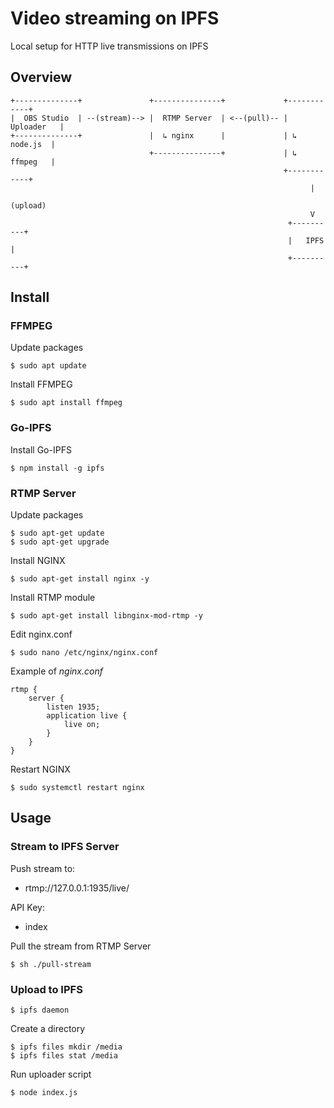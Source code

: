 # Video streaming on IPFS

Local setup for HTTP live transmissions on IPFS

## Overview

    +--------------+               +---------------+             +------------+
    |  OBS Studio  | --(stream)--> |  RTMP Server  | <--(pull)-- | Uploader   |
    +--------------+               |  ↳ nginx      |             | ↳ node.js  |
                                   +---------------+             | ↳ ffmpeg   |
                                                                 +------------+
                                                                       |
                                                                    (upload)
                                                                       V
                                                                  +----------+
                                                                  |   IPFS   |
                                                                  +----------+

## Install

### FFMPEG

Update packages

    $ sudo apt update

Install FFMPEG

    $ sudo apt install ffmpeg

### Go-IPFS

Install Go-IPFS

    $ npm install -g ipfs

### RTMP Server

Update packages

    $ sudo apt-get update
    $ sudo apt-get upgrade

Install NGINX

    $ sudo apt-get install nginx -y

Install RTMP module

    $ sudo apt-get install libnginx-mod-rtmp -y

Edit nginx.conf

    $ sudo nano /etc/nginx/nginx.conf

Example of _nginx.conf_

    rtmp {
        server {
            listen 1935;
            application live {
                live on;
            }
        }
    }

Restart NGINX

    $ sudo systemctl restart nginx

## Usage

### Stream to IPFS Server

Push stream to:

- rtmp://127.0.0.1:1935/live/

API Key:

- index

Pull the stream from RTMP Server

    $ sh ./pull-stream

### Upload to IPFS

    $ ipfs daemon

Create a directory

    $ ipfs files mkdir /media
    $ ipfs files stat /media

Run uploader script

    $ node index.js
